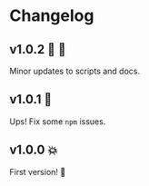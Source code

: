 # Changelog

## v1.0.2 :wrench: :book:

Minor updates to scripts and docs.

## v1.0.1 :wrench:

Ups! Fix some `npm` issues.

## v1.0.0 :boom:

First version! :tada: